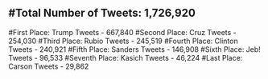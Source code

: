 #Total Number of Tweets: 1,726,920 
---
#First Place: Trump Tweets - 667,840
#Second Place: Cruz Tweets - 254,030
#Third Place: Rubio Tweets - 245,519
#Fourth Place: Clinton Tweets - 240,921
#Fifth Place: Sanders Tweets - 146,908
#Sixth Place: Jeb! Tweets - 96,533
#Seventh Place: Kasich Tweets - 46,224
#Last Place: Carson Tweets - 29,862
